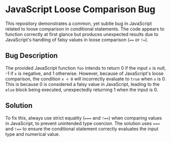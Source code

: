 # JavaScript Loose Comparison Bug

This repository demonstrates a common, yet subtle bug in JavaScript related to loose comparison in conditional statements. The code appears to function correctly at first glance but produces unexpected results due to JavaScript's handling of falsy values in loose comparison (`==` or `!=`).

## Bug Description

The provided JavaScript function `foo` intends to return 0 if the input `x` is null, -1 if `x` is negative, and 1 otherwise.  However, because of JavaScript's loose comparison, the condition `x < 0` will incorrectly evaluate to `true` when `x` is 0. This is because 0 is considered a falsy value in JavaScript, leading to the `else` block being executed, unexpectedly returning 1 when the input is 0.

## Solution

To fix this, always use strict equality (`===` and `!==`) when comparing values in JavaScript, to prevent unintended type coercion. The solution uses `===` and `!==` to ensure the conditional statement correctly evaluates the input type and numerical value.